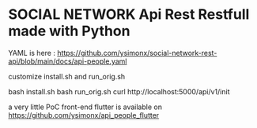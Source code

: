# SOCIAL NETWORK Api Rest Restfull made with Python



YAML is here : https://github.com/ysimonx/social-network-rest-api/blob/main/docs/api-people.yaml


customize install.sh and run_orig.sh

bash install.sh
bash run_orig.sh
curl http://localhost:5000/api/v1/init



a very little PoC front-end flutter is available on https://github.com/ysimonx/api_people_flutter
